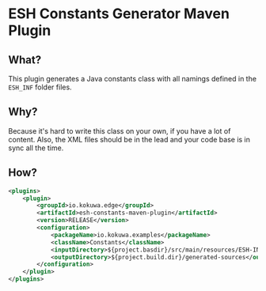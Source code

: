 # ESH Constants Generator Maven Plugin

## What?

This plugin generates a Java constants class with all namings defined in the `ESH_INF` folder files.

## Why?

Because it's hard to write this class on your own, if you have a lot of content. Also, the XML files should be
in the lead and your code base is in sync all the time.

## How?

```xml
<plugins>
	<plugin>
		<groupId>io.kokuwa.edge</groupId>
		<artifactId>esh-constants-maven-plugin</artifactId>
		<version>RELEASE</version>
		<configuration>
			<packageName>io.kokuwa.examples</packageName>
			<className>Constants</className>
			<inputDirectory>${project.basdir}/src/main/resources/ESH-INF</inputDirectory>
			<outputDirectory>${project.build.dir}/generated-sources</outputDirectory>
		</configuration>
	</plugin>
</plugins>
```